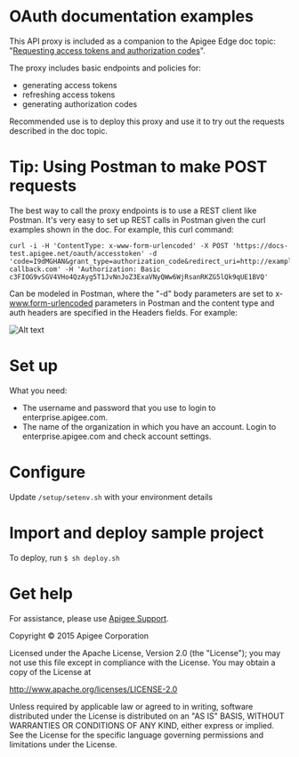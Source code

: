 # OAuth documentation examples

This API proxy is included as a companion to the Apigee Edge doc topic: "[Requesting access tokens and authorization codes](http://apigee.com/docs/api-services/content/asking-tokens)".

The proxy includes basic endpoints and policies for:

* generating access tokens
* refreshing access tokens
* generating authorization codes

Recommended use is to deploy this proxy and use it to try out the requests described in the doc topic. 

# Tip: Using Postman to make POST requests

The best way to call the proxy endpoints is to use a REST client like Postman. It's very easy to set up REST calls in Postman given the curl examples shown in the doc. For example, this curl command:

```
curl -i -H 'ContentType: x-www-form-urlencoded' -X POST 'https://docs-test.apigee.net/oauth/accesstoken' -d 'code=I9dMGHAN&grant_type=authorization_code&redirect_uri=http://example-callback.com' -H 'Authorization: Basic c3FIOG9vSGV4VHo4QzAyg5T1JvNnJoZ3ExaVNyQWw6WjRsanRKZG5lQk9qUE1BVQ' 
```

Can be modeled in Postman, where the "-d" body parameters are set to x-www.form-urlencoded parameters in Postman and the content type and auth headers are specified in the Headers fields. For example:

![Alt text](https://raw.githubusercontent.com/apigee/api-platform-samples/doc-samples/images/postman-oauth.png)

# Set up

What you need:

* The username and password that you use to login to enterprise.apigee.com.
* The name of the organization in which you have an account. Login to 
enterprise.apigee.com and check account settings.

# Configure 

Update `/setup/setenv.sh` with your environment details

# Import and deploy sample project

To deploy, run `$ sh deploy.sh`

# Get help

For assistance, please use [Apigee Support](https://community.apigee.com/content/apigee-customer-support).

Copyright © 2015 Apigee Corporation

Licensed under the Apache License, Version 2.0 (the "License"); you may not use
this file except in compliance with the License. You may obtain a copy
of the License at

http://www.apache.org/licenses/LICENSE-2.0

Unless required by applicable law or agreed to in writing, software
distributed under the License is distributed on an "AS IS" BASIS,
WITHOUT WARRANTIES OR CONDITIONS OF ANY KIND, either express or implied.
See the License for the specific language governing permissions and
limitations under the License.
